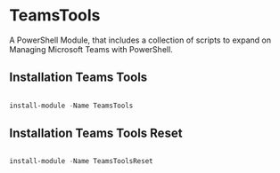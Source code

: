 # TeamsTools

A PowerShell Module, that includes a collection of scripts to expand on Managing Microsoft Teams with PowerShell.<!---->

## Installation Teams Tools

```powershell 

install-module -Name TeamsTools

```

## Installation Teams Tools Reset

```powershell 

install-module -Name TeamsToolsReset

```

